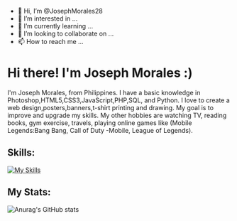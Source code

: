 - 👋 Hi, I’m @JosephMorales28
- 👀 I’m interested in ...
- 🌱 I’m currently learning ...
- 💞️ I’m looking to collaborate on ...
- 📫 How to reach me ...

# Hi there! I'm Joseph Morales :)

I'm Joseph Morales, from Philippines. I have a basic knowledge in Photoshop,HTML5,CSS3,JavaScript,PHP,SQL, and Python. 
I love to create a web design,posters,banners,t-shirt printing and drawing. My goal is to improve and upgrade my skills.
My other hobbies are watching TV, reading books, gym exercise, travels, playing online games like (Mobile Legends:Bang Bang, Call of Duty -Mobile, League of Legends).

## Skills:
[![My Skills](https://skillicons.dev/icons?i=js,html,css,php,py,ps,vscode,mysql&perline=4)](https://skillicons.dev)
## My Stats:
![Anurag's GitHub stats](https://github-readme-stats.vercel.app/api?username=JosephMorales28&theme=cobalt&show_icons=true)
